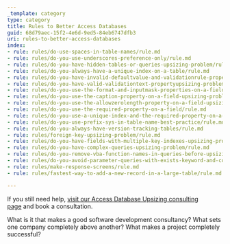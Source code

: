 ```yaml
---
_template: category
type: category
title: Rules to Better Access Databases
guid: 68d79aec-15f2-4e6d-9ed5-84eb6747dfb3
uri: rules-to-better-access-databases
index:
- rule: rules/do-use-spaces-in-table-names/rule.md
- rule: rules/do-you-use-underscores-preference-only/rule.md
- rule: rules/do-you-have-hidden-tables-or-queries-upsizing-problem/rule.md
- rule: rules/do-you-always-have-a-unique-index-on-a-table/rule.md
- rule: rules/do-you-have-invalid-defaultvalue-and-validationrule-properties-upsizing-problem/rule.md
- rule: rules/do-you-have-valid-validationtext-propertyupsizing-problem/rule.md
- rule: rules/do-you-use-the-format-and-inputmask-properties-on-a-field/rule.md
- rule: rules/do-you-use-the-caption-property-on-a-field-upsizing-problem/rule.md
- rule: rules/do-you-use-the-allowzerolength-property-on-a-field-upsizing-problem/rule.md
- rule: rules/do-you-use-the-required-property-on-a-field/rule.md
- rule: rules/do-you-use-a-unique-index-and-the-required-property-on-a-field/rule.md
- rule: rules/do-you-use-prefix-sys-in-table-name-best-practice/rule.md
- rule: rules/do-you-always-have-version-tracking-tables/rule.md
- rule: rules/foreign-key-upsizing-problem/rule.md
- rule: rules/do-you-have-fields-with-multiple-key-indexes-upsizing-problem/rule.md
- rule: rules/do-you-have-complex-queries-upsizing-problem/rule.md
- rule: rules/do-you-remove-vba-function-names-in-queries-before-upsizing-queries-upsizing-problem/rule.md
- rule: rules/do-you-avoid-parameter-queries-with-exists-keyword-and-comparison-operators-or-upsizing-problem/rule.md
- rule: rules/make-response-screens/rule.md
- rule: rules/fastest-way-to-add-a-new-record-in-a-large-table/rule.md

---
```


If you still need help, [visit our Access Database Upsizing consulting page](https&#58;//www.ssw.com.au/ssw/Consulting/Access-Database-Upsizing.aspx) and book a consultation.

What is it that makes a good software development consultancy? What sets one company completely above another? What makes a project completely successful?
